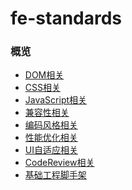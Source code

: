 # fe-standards

### 概览
- [DOM相关]()
- [CSS相关]()
- [JavaScript相关]()
- [兼容性相关]()
- [编码风格相关]()
- [性能优化相关]()
- [UI自适应相关]()
- [CodeReview相关]()
- [基础工程脚手架]()
